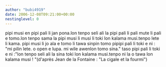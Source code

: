 ```yaml
---
author: "bubi4919"
date: 2006-12-08T09:21:00+00:00
nestinglevel: 0
---
```

pipi musi en pipi pali li jan pona.lon tenpo seli ali la pipi pali li pali mute li pali e tomo.lon tenpo sama la pipi musi li musi li toki lon kalama musi.tenpo lete li kama. pipi musi li jo ala e tomo li tawa sinpin tomo pipipi pali li toki e ni : "mi pilin lete. o open e lupa. mi wile awenlon tomo sina." taso pipi pali li toki e ni :"lon tenpo seli ali la sina toki lon kalama musi.tenpo ni la o tawa lon kalama musi ! "(d'après Jean de la Fontaine : "La cigale et la fourmi")